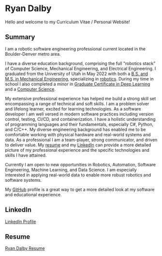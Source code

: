 <script>
    window.mobileCheck = function() {
    let check = false;
    (function(a){if(/(android|bb\d+|meego).+mobile|avantgo|bada\/|blackberry|blazer|compal|elaine|fennec|hiptop|iemobile|ip(hone|od)|iris|kindle|lge |maemo|midp|mmp|mobile.+firefox|netfront|opera m(ob|in)i|palm( os)?|phone|p(ixi|re)\/|plucker|pocket|psp|series(4|6)0|symbian|treo|up\.(browser|link)|vodafone|wap|windows ce|xda|xiino/i.test(a)||/1207|6310|6590|3gso|4thp|50[1-6]i|770s|802s|a wa|abac|ac(er|oo|s\-)|ai(ko|rn)|al(av|ca|co)|amoi|an(ex|ny|yw)|aptu|ar(ch|go)|as(te|us)|attw|au(di|\-m|r |s )|avan|be(ck|ll|nq)|bi(lb|rd)|bl(ac|az)|br(e|v)w|bumb|bw\-(n|u)|c55\/|capi|ccwa|cdm\-|cell|chtm|cldc|cmd\-|co(mp|nd)|craw|da(it|ll|ng)|dbte|dc\-s|devi|dica|dmob|do(c|p)o|ds(12|\-d)|el(49|ai)|em(l2|ul)|er(ic|k0)|esl8|ez([4-7]0|os|wa|ze)|fetc|fly(\-|_)|g1 u|g560|gene|gf\-5|g\-mo|go(\.w|od)|gr(ad|un)|haie|hcit|hd\-(m|p|t)|hei\-|hi(pt|ta)|hp( i|ip)|hs\-c|ht(c(\-| |_|a|g|p|s|t)|tp)|hu(aw|tc)|i\-(20|go|ma)|i230|iac( |\-|\/)|ibro|idea|ig01|ikom|im1k|inno|ipaq|iris|ja(t|v)a|jbro|jemu|jigs|kddi|keji|kgt( |\/)|klon|kpt |kwc\-|kyo(c|k)|le(no|xi)|lg( g|\/(k|l|u)|50|54|\-[a-w])|libw|lynx|m1\-w|m3ga|m50\/|ma(te|ui|xo)|mc(01|21|ca)|m\-cr|me(rc|ri)|mi(o8|oa|ts)|mmef|mo(01|02|bi|de|do|t(\-| |o|v)|zz)|mt(50|p1|v )|mwbp|mywa|n10[0-2]|n20[2-3]|n30(0|2)|n50(0|2|5)|n7(0(0|1)|10)|ne((c|m)\-|on|tf|wf|wg|wt)|nok(6|i)|nzph|o2im|op(ti|wv)|oran|owg1|p800|pan(a|d|t)|pdxg|pg(13|\-([1-8]|c))|phil|pire|pl(ay|uc)|pn\-2|po(ck|rt|se)|prox|psio|pt\-g|qa\-a|qc(07|12|21|32|60|\-[2-7]|i\-)|qtek|r380|r600|raks|rim9|ro(ve|zo)|s55\/|sa(ge|ma|mm|ms|ny|va)|sc(01|h\-|oo|p\-)|sdk\/|se(c(\-|0|1)|47|mc|nd|ri)|sgh\-|shar|sie(\-|m)|sk\-0|sl(45|id)|sm(al|ar|b3|it|t5)|so(ft|ny)|sp(01|h\-|v\-|v )|sy(01|mb)|t2(18|50)|t6(00|10|18)|ta(gt|lk)|tcl\-|tdg\-|tel(i|m)|tim\-|t\-mo|to(pl|sh)|ts(70|m\-|m3|m5)|tx\-9|up(\.b|g1|si)|utst|v400|v750|veri|vi(rg|te)|vk(40|5[0-3]|\-v)|vm40|voda|vulc|vx(52|53|60|61|70|80|81|83|85|98)|w3c(\-| )|webc|whit|wi(g |nc|nw)|wmlb|wonu|x700|yas\-|your|zeto|zte\-/i.test(a.substr(0,4))) check = true;})(navigator.userAgent||navigator.vendor||window.opera);
    return check;
    };
    window.onload = function(){
        if (window.mobileCheck()) {
            document.getElementById("pdfresumeobject").remove();
        }
    };
</script>

# Ryan Dalby
Hello and welcome to my Curriculum Vitae / Personal Website!

## Summary
I am a robotic software engineering professional current located in the Boulder-Denver metro area. 

I have a diverse education background, comprising the full "robotics stack" of Computer Science, Mechanical Engineering, and Electrical Engineering. 
I graduated from the University of Utah in May 2022 with both a [B.S. and M.S. in Mechanical Engineering](https://www.mech.utah.edu/academics/grads/current-students/mechanical-engineering-graduate-degree-programs/), specializing in [robotics](http://robotics.coe.utah.edu/robotics-track/). 
During my time in school I also completed a minor in [Graduate Certificate in Deep Learning](https://www.cs.utah.edu/graduate/graduate-certificate-in-deep-learning/) and a [Computer Science](https://www.cs.utah.edu/docs/Undergraduate/old/CSMinor_2017-18.pdf).

My extensive professional experience has helped me build a strong skill set encompassing a range of technical and soft skills. 
I am a problem solver and lifelong learner, excited for learning technologies.
As a software developer I am well versed in modern software practices including version control, testing, CI/CD, and containerization.
I have a holistic understanding of programming languages and their fundamentals, especially C#, Python, and C/C++.
My diverse engineering background has enabled me to be comfortable working with physical hardware and real-world systems and data.
As a professional I am a team-player, strong communicator, and driven to deliver value.
My [resume](##Resume) and my [LinkedIn](##LinkedIn) can provide a more detailed picture of my professional experience and the specific technologies and skills I have attained.

Currently I am open to new opportunities in Robotics, Automation, Software Engineering, Machine Learning, and Data Science.
I am especially interested in applying real-world data to enable more robust robotics and software systems.

My [GitHub](https://github.com/dalbyryan3) profile is a great way to get a more detailed look at my software and educational experience. 

## LinkedIn
[LinkedIn Profile](https://www.linkedin.com/in/dalbyryan3/)

## Resume
<a href="/resume/latex/resume_ryandalby.pdf" target="_blank">Ryan Dalby Resume</a>
<div id="pdfresumeobject">
    <object data="/resume/latex/resume_ryandalby.pdf" width="700" height="1000" type='application/pdf'></object>
</div>